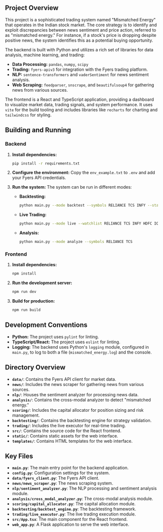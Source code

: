 ## Project Overview

This project is a sophisticated trading system named "Mismatched Energy" that operates in the Indian stock market. The core strategy is to identify and exploit discrepancies between news sentiment and price action, referred to as "mismatched energy." For instance, if a stock's price is dropping despite positive news, the system identifies this as a potential buying opportunity.

The backend is built with Python and utilizes a rich set of libraries for data analysis, machine learning, and trading:
- **Data Processing:** `pandas`, `numpy`, `scipy`
- **Trading:** `fyers-apiv3` for integration with the Fyers trading platform.
- **NLP:** `sentence-transformers` and `vaderSentiment` for news sentiment analysis.
- **Web Scraping:** `feedparser`, `snscrape`, and `beautifulsoup4` for gathering news from various sources.

The frontend is a React and TypeScript application, providing a dashboard to visualize market data, trading signals, and system performance. It uses `vite` for the build tooling and includes libraries like `recharts` for charting and `tailwindcss` for styling.

## Building and Running

### Backend

1.  **Install dependencies:**
    ```bash
    pip install -r requirements.txt
    ```

2.  **Configure the environment:**
    Copy the `env_example.txt` to `.env` and add your Fyers API credentials.

3.  **Run the system:**
    The system can be run in different modes:

    *   **Backtesting:**
        ```bash
        python main.py --mode backtest --symbols RELIANCE TCS INFY --start-date 2023-01-01 --end-date 2024-01-01
        ```
    *   **Live Trading:**
        ```bash
        python main.py --mode live --watchlist RELIANCE TCS INFY HDFC ICICIBANK
        ```
    *   **Analysis:**
        ```bash
        python main.py --mode analyze --symbols RELIANCE TCS
        ```

### Frontend

1.  **Install dependencies:**
    ```bash
    npm install
    ```

2.  **Run the development server:**
    ```bash
    npm run dev
    ```

3.  **Build for production:**
    ```bash
    npm run build
    ```

## Development Conventions

- **Python:** The project uses `pylint` for linting.
- **TypeScript/React:** The project uses `eslint` for linting.
- **Logging:** The backend uses Python's `logging` module, configured in `main.py`, to log to both a file (`mismatched_energy.log`) and the console.

## Directory Overview

- **`data/`**: Contains the Fyers API client for market data.
- **`news/`**: Includes the news scraper for gathering news from various sources.
- **`nlp/`**: Houses the sentiment analyzer for processing news data.
- **`analysis/`**: Contains the cross-modal analyzer to detect "mismatched energy."
- **`scoring/`**: Includes the capital allocator for position sizing and risk management.
- **`backtesting/`**: Contains the backtesting engine for strategy validation.
- **`trading/`**: Includes the live executor for real-time trading.
- **`src/`**: Contains the source code for the React frontend.
- **`static/`**: Contains static assets for the web interface.
- **`templates/`**: Contains HTML templates for the web interface.

## Key Files

- **`main.py`**: The main entry point for the backend application.
- **`config.py`**: Configuration settings for the system.
- **`data/fyers_client.py`**: The Fyers API client.
- **`news/news_scraper.py`**: The news scraping system.
- **`nlp/sentiment_analyzer.py`**: The NLP processing and sentiment analysis module.
- **`analysis/cross_modal_analyzer.py`**: The cross-modal analysis module.
- **`scoring/capital_allocator.py`**: The capital allocation module.
- **`backtesting/backtest_engine.py`**: The backtesting framework.
- **`trading/live_executor.py`**: The live trading execution module.
- **`src/App.tsx`**: The main component for the React frontend.
- **`web_app.py`**: A Flask application to serve the web interface.
